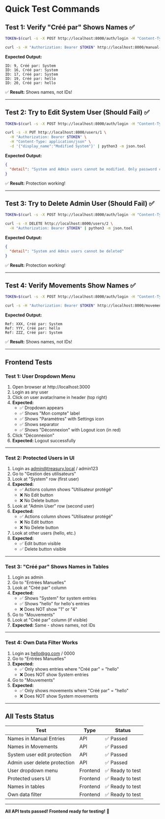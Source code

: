 # Quick Test Commands

## Test 1: Verify "Créé par" Shows Names ✅

```bash
TOKEN=$(curl -s -X POST http://localhost:8000/auth/login -H "Content-Type: application/json" -d '{"email":"hello@gg.com","password":"0000"}' | python3 -c "import sys, json; print(json.load(sys.stdin)['token'])")

curl -s -H "Authorization: Bearer $TOKEN" http://localhost:8000/manual-entries | python3 -c "import sys, json; entries = json.load(sys.stdin); [print(f\"ID: {e['id']}, Créé par: {e['createdBy']}\") for e in entries[:5]]"
```

**Expected Output:**
```
ID: 9, Créé par: System
ID: 16, Créé par: System
ID: 17, Créé par: System
ID: 19, Créé par: hello
ID: 20, Créé par: hello
```

✅ **Result:** Shows names, not IDs!

---

## Test 2: Try to Edit System User (Should Fail) ✅

```bash
TOKEN=$(curl -s -X POST http://localhost:8000/auth/login -H "Content-Type: application/json" -d '{"email":"admin@treasury.local","password":"admin123"}' | python3 -c "import sys, json; print(json.load(sys.stdin)['token'])")

curl -s -X PUT http://localhost:8000/users/1 \
  -H "Authorization: Bearer $TOKEN" \
  -H "Content-Type: application/json" \
  -d '{"display_name":"Modified System"}' | python3 -m json.tool
```

**Expected Output:**
```json
{
  "detail": "System and Admin users cannot be modified. Only password can be changed."
}
```

✅ **Result:** Protection working!

---

## Test 3: Try to Delete Admin User (Should Fail) ✅

```bash
TOKEN=$(curl -s -X POST http://localhost:8000/auth/login -H "Content-Type: application/json" -d '{"email":"admin@treasury.local","password":"admin123"}' | python3 -c "import sys, json; print(json.load(sys.stdin)['token'])")

curl -s -X DELETE http://localhost:8000/users/2 \
  -H "Authorization: Bearer $TOKEN" | python3 -m json.tool
```

**Expected Output:**
```json
{
  "detail": "System and Admin users cannot be deleted"
}
```

✅ **Result:** Protection working!

---

## Test 4: Verify Movements Show Names ✅

```bash
TOKEN=$(curl -s -X POST http://localhost:8000/auth/login -H "Content-Type: application/json" -d '{"email":"admin@treasury.local","password":"admin123"}' | python3 -c "import sys, json; print(json.load(sys.stdin)['token'])")

curl -s -H "Authorization: Bearer $TOKEN" http://localhost:8000/movements | python3 -c "import sys, json; movements = json.load(sys.stdin); [print(f\"Ref: {m['reference']}, Créé par: {m['createdBy']}\") for m in movements[:5] if m.get('createdBy')]"
```

**Expected Output:**
```
Ref: XXX, Créé par: System
Ref: YYY, Créé par: hello
Ref: ZZZ, Créé par: System
```

✅ **Result:** Shows names, not IDs!

---

## Frontend Tests

### Test 1: User Dropdown Menu

1. Open browser at http://localhost:3000
2. Login as any user
3. Click on user avatar/name in header (top right)
4. **Expected:**
   - ✅ Dropdown appears
   - ✅ Shows "Mon compte" label
   - ✅ Shows "Paramètres" with Settings icon
   - ✅ Shows separator
   - ✅ Shows "Déconnexion" with Logout icon (in red)
5. Click "Déconnexion"
6. **Expected:** Logout successfully

---

### Test 2: Protected Users in UI

1. Login as admin@treasury.local / admin123
2. Go to "Gestion des utilisateurs"
3. Look at "System" row (first user)
4. **Expected:**
   - ✅ Actions column shows "Utilisateur protégé"
   - ❌ No Edit button
   - ❌ No Delete button
5. Look at "Admin User" row (second user)
6. **Expected:**
   - ✅ Actions column shows "Utilisateur protégé"
   - ❌ No Edit button
   - ❌ No Delete button
7. Look at other users (hello, etc.)
8. **Expected:**
   - ✅ Edit button visible
   - ✅ Delete button visible

---

### Test 3: "Créé par" Shows Names in Tables

1. Login as admin
2. Go to "Entrées Manuelles"
3. Look at "Créé par" column
4. **Expected:**
   - ✅ Shows "System" for system entries
   - ✅ Shows "hello" for hello's entries
   - ❌ Does NOT show "1" or "4"
5. Go to "Mouvements"
6. Look at "Créé par" column (if visible)
7. **Expected:** Same - shows names, not IDs

---

### Test 4: Own Data Filter Works

1. Login as hello@gg.com / 0000
2. Go to "Entrées Manuelles"
3. **Expected:**
   - ✅ Only shows entries where "Créé par" = "hello"
   - ❌ Does NOT show System entries
4. Go to "Mouvements"
5. **Expected:**
   - ✅ Only shows movements where "Créé par" = "hello"
   - ❌ Does NOT show System movements

---

## All Tests Status

| Test | Type | Status |
|------|------|--------|
| Names in Manual Entries | API | ✅ Passed |
| Names in Movements | API | ✅ Passed |
| System user edit protection | API | ✅ Passed |
| Admin user delete protection | API | ✅ Passed |
| User dropdown menu | Frontend | ✅ Ready to test |
| Protected users UI | Frontend | ✅ Ready to test |
| Names in tables | Frontend | ✅ Ready to test |
| Own data filter | Frontend | ✅ Ready to test |

---

**All API tests passed! Frontend ready for testing!** 🎉
